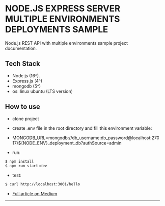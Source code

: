 # NODE.JS EXPRESS SERVER MULTIPLE ENVIRONMENTS DEPLOYMENTS SAMPLE

Node.js REST API with multiple environments sample project documentation.

## Tech Stack

- Node js (16^).
- Express.js (4^)
- mongodb (5^)
- os: linux ubuntu (LTS version)

## How to use

- clone project
- create .env file in the root directory and fill this environment variable:
- MONGODB_URL=mongodb://db_username:db_password@localhost:27017/${NODE_ENV}\_deployment_db?authSource=admin

- run:

```bash
$ npm install
$ npm run start:dev
```

- test:

```bash
$ curl http://localhost:3001/hello
```

- [Full article on Medium](https://medium.com/@tareksaimouah/managing-multiple-node-js-environment-deployments-tutorial-no-devops-required-6f9433bdaa63)

---
